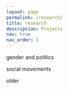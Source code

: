```yaml
---
layout: page
permalink: /research/
title: research
description: Projects
nav: true
nav_order: 1
---
```


gender and politics


social movements


older
